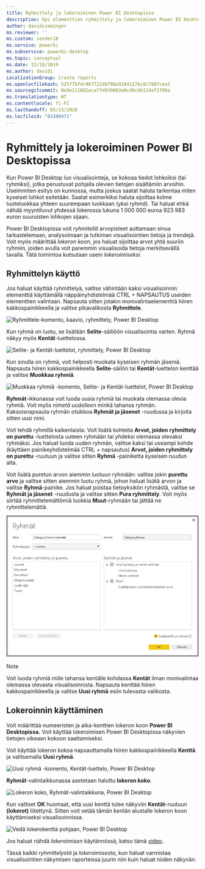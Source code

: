 ```yaml
---
title: Ryhmittely ja lokeroiminen Power BI Desktopissa
description: Opi elementtien ryhmittely ja lokeroiminen Power BI Desktopissa
author: davidiseminger
ms.reviewer: ''
ms.custom: seodec18
ms.service: powerbi
ms.subservice: powerbi-desktop
ms.topic: conceptual
ms.date: 12/18/2019
ms.author: davidi
LocalizationGroup: Create reports
ms.openlocfilehash: 525f7bf4c967722d8f98a9184127bc8c7907cea1
ms.sourcegitcommit: 0e9e211082eca7fd939803e0cd9c6b114af2f90a
ms.translationtype: HT
ms.contentlocale: fi-FI
ms.lasthandoff: 05/13/2020
ms.locfileid: "83309471"
---
```

# <a name="use-grouping-and-binning-in-power-bi-desktop"></a>Ryhmittely ja lokeroiminen Power BI Desktopissa
Kun Power BI Desktop luo visualisointeja, se kokoaa tiedot lohkoiksi (tai ryhmiksi), jotka perustuvat pohjalla olevien tietojen sisältämiin arvoihin. Useimmiten esitys on kunnossa, mutta joskus saatat haluta tarkentaa miten kyseiset lohkot esitetään. Saatat esimerkiksi haluta sijoittaa kolme tuoteluokkaa yhteen suurempaan luokkaan (yksi *ryhmä*). Tai haluat ehkä nähdä myyntiluvut yhdessä lokerossa lukuna 1 000 000 euroa 923 983 euron suuruisten lohkojen sijaan.

Power BI Desktopissa voit *ryhmitellä* arvopisteet auttamaan sinua tarkastelemaan, analysoimaan ja tutkiman visualisointien tietoja ja trendejä. Voit myös määrittää *lokeron koon*, jos haluat sijoittaa arvot yhtä suuriin ryhmiin, joiden avulla voit paremmin visualisoida tietoja merkitsevällä tavalla. Tätä toimintoa kutsutaan usein *lokeroimiseksi*.

## <a name="using-grouping"></a>Ryhmittelyn käyttö
Jos haluat käyttää ryhmittelyä, valitse vähintään kaksi visualisoinnin elementtiä käyttämällä näppäinyhdistelmää CTRL + NAPSAUTUS useiden elementtien valintaan. Napsauta sitten jotakin monivalintaelementtiä hiiren kakkospainikkeella ja valitse pikavalikosta **Ryhmittele**.

![Ryhmittele-komento, kaavio, ryhmittely, Power BI Desktop](media/desktop-grouping-and-binning/grouping-binning_1.png)

Kun ryhmä on luotu, se lisätään **Selite**-säiliöön visualisointia varten. Ryhmä näkyy myös **Kentät**-luettelossa.

![Selite- ja Kentät-luettelot, ryhmittely, Power BI Desktop](media/desktop-grouping-and-binning/grouping-binning_2.png)

Kun sinulla on ryhmä, voit helposti muokata kyseisen ryhmän jäseniä. Napsauta hiiren kakkospainikkeella **Selite**-säilön tai **Kentät**-luettelon kenttää ja valitse **Muokkaa ryhmiä**.

![Muokkaa ryhmiä -komento, Selite- ja Kentät-luettelot, Power BI Desktop](media/desktop-grouping-and-binning/grouping-binning_3.png)

**Ryhmät**-ikkunassa voit luoda uusia ryhmiä tai muokata olemassa olevia ryhmiä. Voit myös *nimetä uudelleen* minkä tahansa ryhmän. Kaksoisnapsauta ryhmän otsikkoa **Ryhmät ja jäsenet** -ruudussa ja kirjoita sitten uusi nimi.

Voit tehdä ryhmillä kaikenlaista. Voit lisätä kohteita **Arvot, joiden ryhmittely on purettu** -luettelosta uuteen ryhmään tai yhdeksi olemassa olevaksi ryhmäksi. Jos haluat luoda uuden ryhmän, valitse kaksi tai useampi kohde (käyttäen painikeyhdistelmää CTRL + napsautus) **Arvot, joiden ryhmittely on purettu** -ruutuun ja valitse sitten **Ryhmä** -painiketta kyseisen ruudun alta.

Voit lisätä puretun arvon aiemmin luotuun ryhmään: valitse jokin **purettu arvo** ja valitse sitten aiemmin luotu ryhmä, johon haluat lisätä arvon ja valitse **Ryhmä**-painike. Jos haluat poistaa tietoyksikön ryhmästä, valitse se **Ryhmät ja jäsenet** -ruudusta ja valitse sitten **Pura ryhmittely**. Voit myös siirtää ryhmittelemättömiä luokkia **Muut**-ryhmään tai jättää ne ryhmittelemättä.

![Ryhmät-valintaikkuna, Power BI Desktop](media/desktop-grouping-and-binning/grouping-binning_4.png)

> [!NOTE]
> Voit luoda ryhmiä mille tahansa kentälle kohdassa **Kentät** ilman monivalintaa olemassa olevasta visualisoinnista. Napsauta kenttää hiiren kakkospainikkeella ja valitse **Uusi ryhmä** esiin tulevasta valikosta.

## <a name="using-binning"></a>Lokeroinnin käyttäminen
Voit määrittää numeeristen ja aika-kenttien lokeron koon **Power BI Desktopissa.** Voit käyttää lokeroimisen Power BI Desktopissa näkyvien tietojen oikeaan kokoon saattamiseksi.

Voit käyttää lokeron kokoa napsauttamalla hiiren kakkospainikkeella **Kenttä** ja valitsemalla **Uusi ryhmä**.

![Uusi ryhmä -komento, Kentät-luettelo, Power BI Desktop](media/desktop-grouping-and-binning/grouping-binning_5.png)

**Ryhmät**-valintaikkunassa asetetaan haluttu **lokeron koko**.

![Lokeron koko, Ryhmät-valintaikkuna, Power BI Desktop](media/desktop-grouping-and-binning/grouping-binning_6.png)

Kun valitset **OK** huomaat, että uusi kenttä tulee näkyviin **Kentät**-ruutuun **(lokerot)** liitettynä. Sitten voit vetää tämän kentän alustalle lokeron koon käyttämiseksi visualisoinnissa.

![Vedä lokerokenttä pohjaan, Power BI Desktop](media/desktop-grouping-and-binning/grouping-binning_7.png)

Jos haluat nähdä *lokeroimisen* käytännössä, katso tämä [video](https://www.youtube.com/watch?v=BRvdZSfO0DY).

Tässä kaikki *ryhmittelystä* ja *lokeroimisesta*, kun haluat varmistaa visualisointien näkymisen raporteissa juurin niin kuin haluat niiden näkyvän.

